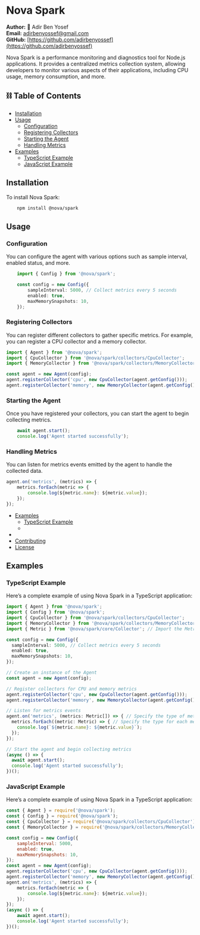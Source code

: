 # Nova Spark


**Author:**  💫 Adir Ben Yosef  
**Email:** [adirbenyossef@gmail.com](mailto:adirbenyossef@gmail.com)  
**GitHub:** [https://github.com/adirbenyossef](https://github.com/adirbenyossef)

Nova Spark is a performance monitoring and diagnostics tool for Node.js applications. It provides a centralized metrics collection system, allowing developers to monitor various aspects of their applications, including CPU usage, memory consumption, and more.

##  ⛓️ Table of Contents

- [Installation](#installation)
- [Usage](#usage)
  - [Configuration](#configuration)
  - [Registering Collectors](#registering-collectors)
  - [Starting the Agent](#starting-the-agent)
  - [Handling Metrics](#handling-metrics)
- [Examples](#examples)
  - [TypeScript Example](#typescript-example)
  - [JavaScript Example](#javascript-example)

<a name="installation"/>

## Installation

To install Nova Spark:

```bash
    npm install @nova/spark
```

<a name="usage"/>

## Usage

<a name="configuration"/>

### Configuration

You can configure the agent with various options such as sample interval, enabled status, and more.

```typescript
    import { Config } from '@nova/spark';

    const config = new Config({
        sampleInterval: 5000, // Collect metrics every 5 seconds
        enabled: true,
        maxMemorySnapshots: 10,
    });
```
<a name="registering-collectors"/>

### Registering Collectors

You can register different collectors to gather specific metrics. For example, you can register a CPU collector and a memory collector.

```typescript
import { Agent } from '@nova/spark';
import { CpuCollector } from '@nova/spark/collectors/CpuCollector';
import { MemoryCollector } from '@nova/spark/collectors/MemoryCollector';

const agent = new Agent(config);
agent.registerCollector('cpu', new CpuCollector(agent.getConfig()));
agent.registerCollector('memory', new MemoryCollector(agent.getConfig()));
```


<a name="starting-the-agent"/>

### Starting the Agent

Once you have registered your collectors, you can start the agent to begin collecting metrics.

```typescript
    await agent.start();
    console.log('Agent started successfully');
```
<a name="handling-metrics"/>

### Handling Metrics

You can listen for metrics events emitted by the agent to handle the collected data.

```typescript
agent.on('metrics', (metrics) => {
    metrics.forEach(metric => {
        console.log(${metric.name}: ${metric.value});
    });
});
```

- [Examples](#)
  - [TypeScript Example](#)
  - [](#-example)
- [](#)
- [Contributing](#)
- [License](#license)


<a name="examples"/>

## Examples

<a name="typescript-example"/>

### TypeScript Example

Here’s a complete example of using Nova Spark in a TypeScript application:

```typescript
import { Agent } from '@nova/spark';
import { Config } from '@nova/spark';
import { CpuCollector } from '@nova/spark/collectors/CpuCollector';
import { MemoryCollector } from '@nova/spark/collectors/MemoryCollector';
import { Metric } from '@nova/spark/core/Collector'; // Import the Metric type

const config = new Config({
  sampleInterval: 5000, // Collect metrics every 5 seconds
  enabled: true,
  maxMemorySnapshots: 10,
});

// Create an instance of the Agent
const agent = new Agent(config);

// Register collectors for CPU and memory metrics
agent.registerCollector('cpu', new CpuCollector(agent.getConfig()));
agent.registerCollector('memory', new MemoryCollector(agent.getConfig()));

// Listen for metrics events
agent.on('metrics', (metrics: Metric[]) => { // Specify the type of metrics
  metrics.forEach((metric: Metric) => { // Specify the type for each metric
    console.log(`${metric.name}: ${metric.value}`);
  });
});

// Start the agent and begin collecting metrics
(async () => {
  await agent.start();
  console.log('Agent started successfully');
})();
```

<a name="javascript-example"/>

### JavaScript Example

Here’s a complete example of using Nova Spark in a TypeScript application:

```javascript
const { Agent } = require('@nova/spark');
const { Config } = require('@nova/spark');
const { CpuCollector } = require('@nova/spark/collectors/CpuCollector');
const { MemoryCollector } = require('@nova/spark/collectors/MemoryCollector');

const config = new Config({
    sampleInterval: 5000,
    enabled: true,
    maxMemorySnapshots: 10,
});
const agent = new Agent(config);
agent.registerCollector('cpu', new CpuCollector(agent.getConfig()));
agent.registerCollector('memory', new MemoryCollector(agent.getConfig()));
agent.on('metrics', (metrics) => {
    metrics.forEach(metric => {
        console.log(${metric.name}: ${metric.value});
    });
});
(async () => {
    await agent.start();
    console.log('Agent started successfully');
})();
```


